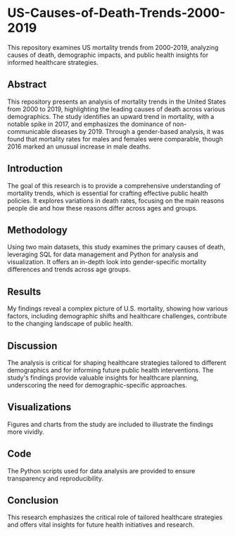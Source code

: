 # US-Causes-of-Death-Trends-2000-2019
This repository examines US mortality trends from 2000-2019, analyzing causes of death, demographic impacts, and public health insights for informed healthcare strategies.
## Abstract
This repository presents an analysis of mortality trends in the United States from 2000 to 2019, highlighting the leading causes of death across various demographics. The study identifies an upward trend in mortality, with a notable spike in 2017, and emphasizes the dominance of non-communicable diseases by 2019. Through a gender-based analysis, it was found that mortality rates for males and females were comparable, though 2016 marked an unusual increase in male deaths.

## Introduction
The goal of this research is to provide a comprehensive understanding of mortality trends, which is essential for crafting effective public health policies. It explores variations in death rates, focusing on the main reasons people die and how these reasons differ across ages and groups.

## Methodology
Using two main datasets, this study examines the primary causes of death, leveraging SQL for data management and Python for analysis and visualization. It offers an in-depth look into gender-specific mortality differences and trends across age groups.

## Results
My findings reveal a complex picture of U.S. mortality, showing how various factors, including demographic shifts and healthcare challenges, contribute to the changing landscape of public health.

## Discussion
The analysis is critical for shaping healthcare strategies tailored to different demographics and for informing future public health interventions. The study's findings provide valuable insights for healthcare planning, underscoring the need for demographic-specific approaches.

## Visualizations
Figures and charts from the study are included to illustrate the findings more vividly.

## Code
The Python scripts used for data analysis are provided to ensure transparency and reproducibility.

## Conclusion
This research emphasizes the critical role of tailored healthcare strategies and offers vital insights for future health initiatives and research.

